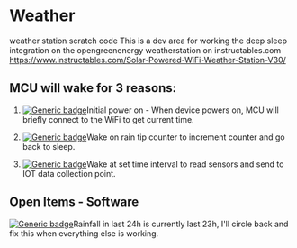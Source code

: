 # Weather
weather station scratch code
This is a dev area for working the deep sleep integration on the opengreenenergy weatherstation on instructables.com
https://www.instructables.com/Solar-Powered-WiFi-Weather-Station-V30/

## MCU will wake for 3 reasons:

1. [![Generic badge](https://img.shields.io/badge/BOOT-OK-blue.svg)](https://shields.io/)Initial power on - When device powers on, MCU will briefly connect to the WiFi to get current time.

2. [![Generic badge](https://img.shields.io/badge/WAKE-EXT0-blue.svg)](https://shields.io/)Wake on rain tip counter to increment counter and go back to sleep.

3. [![Generic badge](https://img.shields.io/badge/WAKE-TIMER-blue.svg)](https://shields.io/)Wake at set time interval to read sensors and send to IOT data collection point.


## Open Items - Software

[![Generic badge](https://img.shields.io/badge/STATUS-OPEN-critical.svg)](https://shields.io/)Rainfall in last 24h is currently last 23h, I'll circle back and fix this when everything else is working.
